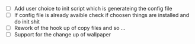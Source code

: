 - [ ] Add user choice to init script which is generateing the config file
- [ ] If config file is already avaible check if choosen things are installed and do init shit
- [ ] Rework of the hook up of copy files and so ...
- [ ] Support for the change up of wallpaper